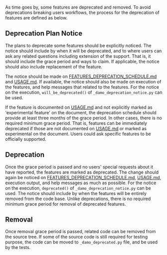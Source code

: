 As time goes by, some features are deprecated and removed.  To avoid
deprecations breaking users workflows, the process for the deprecation of
features are defined as below.

Deprecation Plan Notice
-----------------------

The plans to deprecate some features should be explicitly noticed.  The notice
should include by when it will be deprecated, and to where users can ask any
related questions including extension of the support.  That is, it should
include the grace period and ways to claim.  If applicable, the notice should
also include replacement of the feature.

The notice should be made on
[FEATURES_DEPRECATION_SCHEDULE.md](FEATURES_DEPRECATION_SCHEDULE.md) and
[USAGE.md](USAGE.md).  If available, the notice should also be made on
execution of the features, and help messages that related to the features.  For
the notice on the execution, `will_be_deprecated()` of
`_damo_deprecation_notice.py` can be used.

If the feature is documented on [USAGE.md](USAGE.md) and not explicitly marked
as 'experimental feature' on the document, the deprecation schedule should
provide at least three months of the grace period.  In other cases, there is no
required minimum grace period.  That is, features can be immediately deprecated
if those are not documented on [USAGE.md](USAGE.md) or marked as experimental
on the document.  Users could ask specific features to be officially supported.


Deprecation
-----------

Once the grace period is passed and no users' special requests about it have
reported, the features are marked as deprecated.  The change should again be
noticed on
[FEATURES_DEPRECATION_SCHEDULE.md](FEATURES_DEPRECATION_SCHEDULE.md),
[USAGE.md](USAGE.md), execution output, and help messages as much as
possible.  For the notice on the execution, `deprecated()` of
`_damo_deprecation_notice.py` can be used.  The notice should include by when
the features will be entirely removed from the code base.  Unlike deprecations,
there is no required minimum grace period for removal of deprecated features.

Removal
-------

Once removal grace period is passed, related code can be removed from the
source tree.  If some of the source code is still required for testing purpose,
the code can be moved to `_damo_deprecated.py` file, and be used by the tests.

